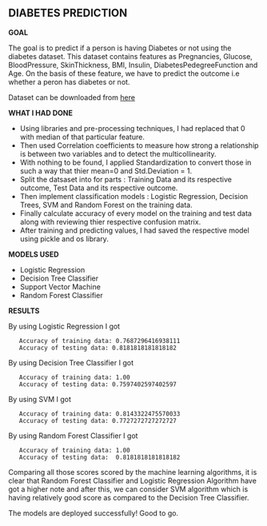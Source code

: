 ## DIABETES PREDICTION

**GOAL**

The goal is to predict if a person is having Diabetes or not using the diabetes dataset. This dataset contains features as Pregnancies, Glucose, BloodPressure, SkinThickness, BMI, Insulin, DiabetesPedegreeFunction and Age. On the basis of these feature, we have to predict the outcome i.e whether a peron has diabetes or not.

Dataset can be downloaded from [here](https://www.kaggle.com/mathchi/diabetes-data-set)


**WHAT I HAD DONE**

- Using libraries and pre-processing techniques, I had replaced that 0 with median of that particular feature.
- Then used Correlation coefficients to measure how strong a relationship is between two variables and to detect the multicollinearity.
- With nothing to be found, I applied Standardization to convert those in such a way that thier mean=0 and Std.Deviation = 1.
- Split the datsaset into for parts : Training Data and its respective outcome, Test Data and its respective outcome.
- Then implement classification models : Logistic Regression, Decision Trees, SVM and Random Forest on the training data.
- Finally calculate accuracy of every model on the training and test data along with reviewing thier respective confusion matrix.
- After training and predicting values, I had saved the respective model using pickle and os library.


**MODELS USED**

-  Logistic Regression
-  Decision Tree Classifier 
-  Support Vector Machine
-  Random Forest Classifier


**RESULTS**

By using Logistic Regression I got 
 ```
    Accuracy of training data: 0.7687296416938111
    Accuracy of testing data: 0.8181818181818182
 ``` 
 
By using Decision Tree Classifier I got 
 ```
    Accuracy of training data: 1.00
    Accuracy of testing data: 0.7597402597402597
 ``` 
By using SVM I got 
 ```
    Accuracy of training data: 0.8143322475570033
    Accuracy of testing data: 0.7727272727272727
 ``` 

By using Random Forest Classifier I got 
 ```
    Accuracy of training data: 1.00
    Accuracy of testing data:  0.8181818181818182
 ``` 
 
Comparing all those scores scored by the machine learning algorithms, it is clear that Random Forest Classifier and Logistic Regression Algorithm have got a higher note and after this, we can consider SVM algorithm which is having relatively good score as compared to the Decision Tree Classifier.
 
The models are deployed successfully! Good to go.
 
